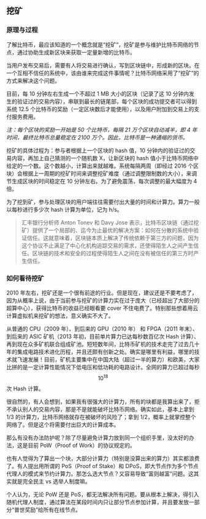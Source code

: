 ## 挖矿

### 原理与过程
了解比特币，最应该知道的一个概念就是“挖矿”，挖矿是参与维护比特币网络的节点，通过协助生成新区块来获取一定量新增的比特币。

当用户发布交易后，需要有人将交易进行确认，写到区块链中，形成新的区块。在一个互相不信任的系统中，该由谁来完成这件事情呢？比特币网络采用了“挖矿”的方式来解决这个问题。

目前，每 10 分钟左右生成一个不超过 1 MB 大小的区块（记录了这 10 分钟内发生的验证过的交易内容），串联到最长的链尾部，每个区块的成功提交者可以得到系统 12.5 个比特币的奖励（一定区块数后才能使用），以及用户附加到交易上的支付服务费用。

*注：每个区块的奖励一开始是 50 个比特币，每隔 21 万个区块自动减半，即 4 年时间，最终比特币总量稳定在 2100 万个。因此，比特币是一种通缩的货币。*

挖矿的具体过程为：参与者根据上一个区块的 hash 值，10 分钟内的验证过的交易内容，再加上自己猜测的一个随机数 X，让新区块的 hash 值小于比特币网络中给定的一个数。这个数越小，计算出来就越难。系统每隔两周（即经过 2016 个区块）会根据上一周期的挖矿时间来调整挖矿难度（通过调整限制数的大小），来调节生成区块的时间稳定在 10 分钟左右。为了避免震荡，每次调整的最大幅度为 4 倍。

为了挖到矿，参与处理区块的用户端往往需要付出大量的时间和计算力。算力一般以每秒进行多少次 hash 计算为单位，记为 h/s。

> 汇丰银行分析师 Anton Tonev 和 Davy Jose 表示，比特币区块链（通过挖矿）提供了一个局部的、迄今为止最优的解决方案：如何在分散的系统中验证信任。这就意味着，区块链本质上解决了传统依赖于第三方的问题，因为这个协议不止满足了中心化机构追踪交易的需求，还使得陌生人之间产生信任。区块链的技术和安全的过程使得陌生人之间在没有被信任的第三方时产生信任。


### 如何看待挖矿

2010 年左右，挖矿还是一个很有前途的行业。但是现在，建议还是不要考虑了，因为从概率上说，由于当前参与挖矿的计算力实在过于庞大（已经超出了大部分的超算中心），获得比特币的收益已经眼看要 cover 不住电费了。特别那些想着用云计算虚拟机来挖矿的想法，意义确实不大了。

从普通的 CPU（2009 年）、到后来的 GPU（2010 年） 和 FPGA（2011 年末）、到后来的 ASIC 矿机（2013 年初，目前单片算力已达每秒数百亿次 Hash 计算）、再到现在众多矿机联合组成矿池。短短数年间，比特币矿机的技术走完了过去几十年的集成电路技术进化历程，并且还颇有创新之处。确实是哪里有利益，哪里的技术就飞速发展！目前，矿机主要集中在中国大陆（超过一半的算力）和欧美，大家比拼的是一定计算性能情况下低电压和低功耗的电路设计。全网的算力已超过每秒 $$ 10 ^{18}$$ 次 Hash 计算。

很自然的，有人会想到，如果我有很强大的计算力，所有的块都是我算出来了，拒不承认别人的交易内容，那是不是就能破坏比特币网络。确实如此，基本上拿到 1/3 的计算力，比特币网络就存在被破坏的风险了；拿到 1/2，概率上就掌控整个网络了。但是这个将需要付出巨大的计算成本。

那么有没有办法防护呢？除了尽量避免计算力放到同一个组织手里，没太好的办法，这是目前 PoW（Proof of Work）的协议规定的。

也有人觉得为了算出一个块，大部分计算力（特别是没算出来的算力）其实都浪费了。有人提出用所谓的 PoS（Proof of Stake）和 DPoS，即大节点作为多个节点代理人的模式来节约计算力。那怎么选大节点？又容易导致“富则越富”问题。这其实就是完全民主 vs 选举人制度嘛。

个人认为，无论 PoW 还是 PoS，都无法解决所有问题。要从根本上解决，得引入随机代理人制度，通过算法在某段时间内只让部分节点参加计算，并且要发放一部分“普世奖励”给所有在线节点。
